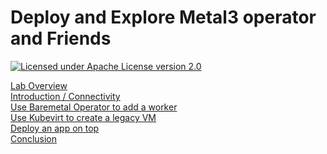 # Deploy and Explore Metal3 operator and Friends

[![Licensed under Apache License version 2.0](https://img.shields.io/github/license/kubevirt/kubevirt.svg)](https://www.apache.org/licenses/LICENSE-2.0)

[Lab Overview](lab0.md)\
[Introduction / Connectivity](lab1.md)\
[Use Baremetal Operator to add a worker](lab2.md)\
[Use Kubevirt to create a legacy VM](lab3.md)\
[Deploy an app on top](lab4.md)\
[Conclusion](lab5.md)
